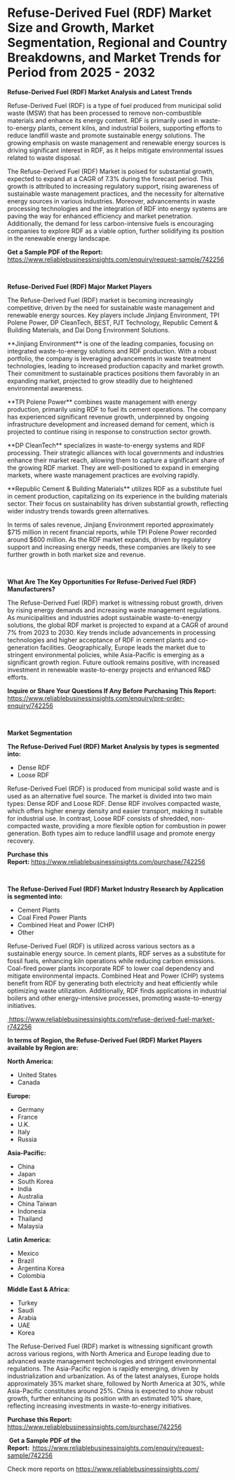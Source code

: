 <p><h1>Refuse-Derived Fuel (RDF) Market Size and Growth, Market Segmentation, Regional and Country Breakdowns, and Market Trends for Period from 2025 -  2032</h1></p><p><strong>Refuse-Derived Fuel (RDF) Market Analysis and Latest Trends</strong></p>
<p><p>Refuse-Derived Fuel (RDF) is a type of fuel produced from municipal solid waste (MSW) that has been processed to remove non-combustible materials and enhance its energy content. RDF is primarily used in waste-to-energy plants, cement kilns, and industrial boilers, supporting efforts to reduce landfill waste and promote sustainable energy solutions. The growing emphasis on waste management and renewable energy sources is driving significant interest in RDF, as it helps mitigate environmental issues related to waste disposal.</p><p>The Refuse-Derived Fuel (RDF) Market is poised for substantial growth, expected to expand at a CAGR of 7.3% during the forecast period. This growth is attributed to increasing regulatory support, rising awareness of sustainable waste management practices, and the necessity for alternative energy sources in various industries. Moreover, advancements in waste processing technologies and the integration of RDF into energy systems are paving the way for enhanced efficiency and market penetration. Additionally, the demand for less carbon-intensive fuels is encouraging companies to explore RDF as a viable option, further solidifying its position in the renewable energy landscape.</p></p>
<p><strong>Get a Sample PDF of the Report:&nbsp;</strong> <a href="https://www.reliablebusinessinsights.com/enquiry/request-sample/742256?utm_campaign=2461&utm_medium=2&utm_source=Github&utm_content=ia&utm_term=14022025&utm_id=refuse-derived-fuel-rdf">https://www.reliablebusinessinsights.com/enquiry/request-sample/742256</a></p>
<p>&nbsp;</p>
<p><strong>Refuse-Derived Fuel (RDF) Major Market Players</strong></p>
<p><p>The Refuse-Derived Fuel (RDF) market is becoming increasingly competitive, driven by the need for sustainable waste management and renewable energy sources. Key players include Jinjiang Environment, TPI Polene Power, DP CleanTech, BEST, PJT Technology, Republic Cement & Building Materials, and Dai Dong Environment Solutions.</p><p>**Jinjiang Environment** is one of the leading companies, focusing on integrated waste-to-energy solutions and RDF production. With a robust portfolio, the company is leveraging advancements in waste treatment technologies, leading to increased production capacity and market growth. Their commitment to sustainable practices positions them favorably in an expanding market, projected to grow steadily due to heightened environmental awareness.</p><p>**TPI Polene Power** combines waste management with energy production, primarily using RDF to fuel its cement operations. The company has experienced significant revenue growth, underpinned by ongoing infrastructure development and increased demand for cement, which is projected to continue rising in response to construction sector growth.</p><p>**DP CleanTech** specializes in waste-to-energy systems and RDF processing. Their strategic alliances with local governments and industries enhance their market reach, allowing them to capture a significant share of the growing RDF market. They are well-positioned to expand in emerging markets, where waste management practices are evolving rapidly.</p><p>**Republic Cement & Building Materials** utilizes RDF as a substitute fuel in cement production, capitalizing on its experience in the building materials sector. Their focus on sustainability has driven substantial growth, reflecting wider industry trends towards green alternatives.</p><p>In terms of sales revenue, Jinjiang Environment reported approximately $715 million in recent financial reports, while TPI Polene Power recorded around $600 million. As the RDF market expands, driven by regulatory support and increasing energy needs, these companies are likely to see further growth in both market size and revenue.</p></p>
<p>&nbsp;</p>
<p><strong>What Are The Key Opportunities For Refuse-Derived Fuel (RDF) Manufacturers?</strong></p>
<p><p>The Refuse-Derived Fuel (RDF) market is witnessing robust growth, driven by rising energy demands and increasing waste management regulations. As municipalities and industries adopt sustainable waste-to-energy solutions, the global RDF market is projected to expand at a CAGR of around 7% from 2023 to 2030. Key trends include advancements in processing technologies and higher acceptance of RDF in cement plants and co-generation facilities. Geographically, Europe leads the market due to stringent environmental policies, while Asia-Pacific is emerging as a significant growth region. Future outlook remains positive, with increased investment in renewable waste-to-energy projects and enhanced R&D efforts.</p></p>
<p><strong>Inquire or Share Your Questions If Any Before Purchasing This Report:</strong> <a href="https://www.reliablebusinessinsights.com/enquiry/pre-order-enquiry/742256?utm_campaign=2461&utm_medium=2&utm_source=Github&utm_content=ia&utm_term=14022025&utm_id=refuse-derived-fuel-rdf">https://www.reliablebusinessinsights.com/enquiry/pre-order-enquiry/742256</a></p>
<p>&nbsp;</p>
<p><strong>Market Segmentation</strong></p>
<p><strong>The Refuse-Derived Fuel (RDF) Market Analysis by types is segmented into:</strong></p>
<p><ul><li>Dense RDF</li><li>Loose RDF</li></ul></p>
<p><p>Refuse-Derived Fuel (RDF) is produced from municipal solid waste and is used as an alternative fuel source. The market is divided into two main types: Dense RDF and Loose RDF. Dense RDF involves compacted waste, which offers higher energy density and easier transport, making it suitable for industrial use. In contrast, Loose RDF consists of shredded, non-compacted waste, providing a more flexible option for combustion in power generation. Both types aim to reduce landfill usage and promote energy recovery.</p></p>
<p><strong>Purchase this Report:&nbsp;</strong><a href="https://www.reliablebusinessinsights.com/purchase/742256?utm_campaign=2461&utm_medium=2&utm_source=Github&utm_content=ia&utm_term=14022025&utm_id=refuse-derived-fuel-rdf">https://www.reliablebusinessinsights.com/purchase/742256</a></p>
<p>&nbsp;</p>
<p><strong>The Refuse-Derived Fuel (RDF) Market Industry Research by Application is segmented into:</strong></p>
<p><ul><li>Cement Plants</li><li>Coal Fired Power Plants</li><li>Combined Heat and Power (CHP)</li><li>Other</li></ul></p>
<p><p>Refuse-Derived Fuel (RDF) is utilized across various sectors as a sustainable energy source. In cement plants, RDF serves as a substitute for fossil fuels, enhancing kiln operations while reducing carbon emissions. Coal-fired power plants incorporate RDF to lower coal dependency and mitigate environmental impacts. Combined Heat and Power (CHP) systems benefit from RDF by generating both electricity and heat efficiently while optimizing waste utilization. Additionally, RDF finds applications in industrial boilers and other energy-intensive processes, promoting waste-to-energy initiatives.</p></p>
<p><a href="https://www.reliablebusinessinsights.com/refuse-derived-fuel-market-r742256?utm_campaign=2461&utm_medium=2&utm_source=Github&utm_content=ia&utm_term=14022025&utm_id=refuse-derived-fuel-rdf">&nbsp;https://www.reliablebusinessinsights.com/refuse-derived-fuel-market-r742256</a></p>
<p><strong>In terms of Region, the Refuse-Derived Fuel (RDF) Market Players available by Region are:</strong></p>
<p>
    <p> <strong> North America: </strong>
        <ul>
            <li>United States</li>
            <li>Canada</li>
        </ul>
        </p> 
    <p> <strong> Europe: </strong>
        <ul>
            <li>Germany</li>
            <li>France</li>
            <li>U.K.</li>
            <li>Italy</li>
            <li>Russia</li>
        </ul>
        </p> 
    <p> <strong> Asia-Pacific: </strong>
        <ul>
            <li>China</li>
            <li>Japan</li>
            <li>South Korea</li>
            <li>India</li>
            <li>Australia</li>
            <li>China Taiwan</li>
            <li>Indonesia</li>
            <li>Thailand</li>
            <li>Malaysia</li>
        </ul>
        </p> 
    <p> <strong> Latin America: </strong>
        <ul>
            <li>Mexico</li>
            <li>Brazil</li>
            <li>Argentina Korea</li>
            <li>Colombia</li>
        </ul>
        </p> 
    <p> <strong> Middle East & Africa: </strong>
        <ul>
            <li>Turkey</li>
            <li>Saudi</li>
            <li>Arabia</li>
            <li>UAE</li>
            <li>Korea</li>
        </ul>
    </p>
    </p>
<p><p>The Refuse-Derived Fuel (RDF) market is witnessing significant growth across various regions, with North America and Europe leading due to advanced waste management technologies and stringent environmental regulations. The Asia-Pacific region is rapidly emerging, driven by industrialization and urbanization. As of the latest analyses, Europe holds approximately 35% market share, followed by North America at 30%, while Asia-Pacific constitutes around 25%. China is expected to show robust growth, further enhancing its position with an estimated 10% share, reflecting increasing investments in waste-to-energy initiatives.</p></p>
<p><strong>Purchase this Report: </strong><a href="https://www.reliablebusinessinsights.com/purchase/742256?utm_campaign=2461&utm_medium=2&utm_source=Github&utm_content=ia&utm_term=14022025&utm_id=refuse-derived-fuel-rdf">https://www.reliablebusinessinsights.com/purchase/742256</a></p>
<p>&nbsp;<strong>Get a Sample PDF of the Report:&nbsp;&nbsp;</strong><a href="https://www.reliablebusinessinsights.com/enquiry/request-sample/742256?utm_campaign=2461&utm_medium=2&utm_source=Github&utm_content=ia&utm_term=14022025&utm_id=refuse-derived-fuel-rdf">https://www.reliablebusinessinsights.com/enquiry/request-sample/742256</a></p>
<p><strong></strong></p>
<p>Check more reports on <a href="https://www.reliablebusinessinsights.com/?utm_campaign=2461&utm_medium=2&utm_source=Github&utm_content=ia&utm_term=14022025&utm_id=refuse-derived-fuel-rdf">https://www.reliablebusinessinsights.com/</a></p>